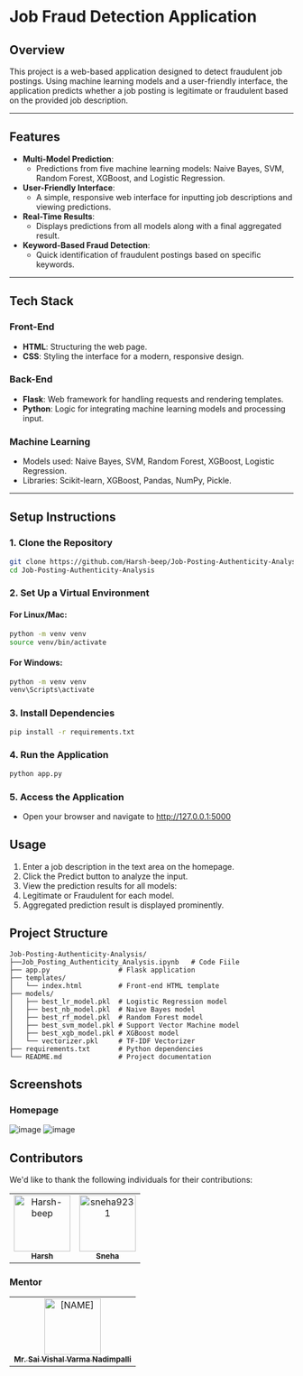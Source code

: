 # **Job Fraud Detection Application**

## **Overview**
This project is a web-based application designed to detect fraudulent job postings. Using machine learning models and a user-friendly interface, the application predicts whether a job posting is legitimate or fraudulent based on the provided job description.

---

## **Features**
- **Multi-Model Prediction**:
  - Predictions from five machine learning models: Naive Bayes, SVM, Random Forest, XGBoost, and Logistic Regression.
- **User-Friendly Interface**:
  - A simple, responsive web interface for inputting job descriptions and viewing predictions.
- **Real-Time Results**:
  - Displays predictions from all models along with a final aggregated result.
- **Keyword-Based Fraud Detection**:
  - Quick identification of fraudulent postings based on specific keywords.

---

## **Tech Stack**
### **Front-End**
- **HTML**: Structuring the web page.
- **CSS**: Styling the interface for a modern, responsive design.

### **Back-End**
- **Flask**: Web framework for handling requests and rendering templates.
- **Python**: Logic for integrating machine learning models and processing input.

### **Machine Learning**
- Models used: Naive Bayes, SVM, Random Forest, XGBoost, Logistic Regression.
- Libraries: Scikit-learn, XGBoost, Pandas, NumPy, Pickle.

---

## **Setup Instructions**

### 1. Clone the Repository
```bash
git clone https://github.com/Harsh-beep/Job-Posting-Authenticity-Analysis.git
cd Job-Posting-Authenticity-Analysis
```
### 2. Set Up a Virtual Environment
#### For Linux/Mac:
```bash
python -m venv venv
source venv/bin/activate
```
#### For Windows:
```bash
python -m venv venv
venv\Scripts\activate
```

### 3. Install Dependencies
```bash
pip install -r requirements.txt
```

### 4. Run the Application
```bash
python app.py
```
### 5. Access the Application
- Open your browser and navigate to http://127.0.0.1:5000

## **Usage**
1. Enter a job description in the text area on the homepage.
2. Click the Predict button to analyze the input.
3. View the prediction results for all models:
4. Legitimate or Fraudulent for each model.
5. Aggregated prediction result is displayed prominently.

## **Project Structure**
```
Job-Posting-Authenticity-Analysis/
├──Job_Posting_Authenticity_Analysis.ipynb   # Code Fiile
├── app.py                 # Flask application
├── templates/
│   └── index.html         # Front-end HTML template
├── models/
│   ├── best_lr_model.pkl  # Logistic Regression model
│   ├── best_nb_model.pkl  # Naive Bayes model
│   ├── best_rf_model.pkl  # Random Forest model
│   ├── best_svm_model.pkl # Support Vector Machine model
│   ├── best_xgb_model.pkl # XGBoost model
│   └── vectorizer.pkl     # TF-IDF Vectorizer
├── requirements.txt       # Python dependencies
└── README.md              # Project documentation
```

## **Screenshots**
### Homepage
![image](https://github.com/user-attachments/assets/69abc4a6-92d5-46d0-b92c-a3974b61b01a)
![image](https://github.com/user-attachments/assets/73096720-3f12-4a54-9fbb-a4fb12b9d9ef)

## Contributors
We'd like to thank the following individuals for their contributions:

<table>
<tr>
      <td align="center">
        <a href="https://github.com/Harsh-beep">
            <img src="https://avatars.githubusercontent.com/u/76943884?v=4" width="100;" alt="Harsh-beep"/>
            <br />
            <sub><b>Harsh</b></sub>
        </a>
    </td>
    <td align="center">
        <a href="https://github.com/sneha9231">
            <img src="https://avatars.githubusercontent.com/u/76943884?v=4" width="100;" alt="sneha9231"/>
            <br />
            <sub><b>Sneha</b></sub>
        </a>

</tr>
</table>

### Mentor
<table>
    <tr>
    <td align="center">
        <a href="https://www.linkedin.com/in/sai-vishal-varma-nadimpalli/">
            <img src="https://media.licdn.com/dms/image/v2/C5103AQFpd869wSrNvw/profile-displayphoto-shrink_800_800/profile-displayphoto-shrink_800_800/0/1566318630295?e=1741219200&v=beta&t=uyHsGf-pSukg44SMdLBOIKd_cGC7iOHuwSBx9cYH-Ek" width="100;" alt="[NAME]"/>
            <br />
            <sub><b>Mr. Sai Vishal Varma Nadimpalli</b></sub>
        </a>
    </td>
    </tr>
</table>




